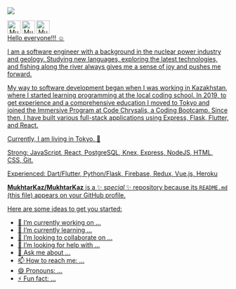 <img src="https://cdn.pixabay.com/photo/2016/11/02/08/56/binary-1790842_1280.jpg" >

<p align='center'>
<a href="https://www.linkedin.com/in/mukhtarotarbayev/">
  <img align="left" alt="Mukhtar's Linkedin" width="30px" src="https://cdn.jsdelivr.net/npm/simple-icons@v3/icons/linkedin.svg" />
</a>&nbsp;&nbsp;
<a href="https://www.facebook.com/mukha.aisultan/">
  <img align="left" alt="Mukhtar's Facebook" width="30px" src="https://cdn.jsdelivr.net/npm/simple-icons@v3/icons/facebook.svg" />
</a>&nbsp;&nbsp;
<a href="mukhtar.otarbayev@gmail.com">
  <img align="left" alt="Mukhtar's email" width="30px" src="https://cdn.jsdelivr.net/npm/simple-icons@v3/icons/gmail.svg" />
<p>

Hello everyone!!! :relaxed:

I am a software engineer with a background in the nuclear power industry and geology. Studying new languages, exploring the latest technologies, and fishing along the river always gives me a sense of joy and pushes me forward.

My way to software development began when I was working in Kazakhstan, where I started learning programming at the local coding school. In 2019, to get experience and a comprehensive education I moved to Tokyo and joined the Immersive Program at Code Chrysalis, a Coding Bootcamp. Since then, I have built various full-stack applications using Express, Flask, Flutter, and React.

Currently, I am living in Tokyo. :sushi:

Strong: JavaScript, React, PostgreSQL, Knex, Express, NodeJS, HTML, CSS, Git.

Experienced: Dart/Flutter, Python/Flask, Firebase, Redux, Vue.js, Heroku

**MukhtarKaz/MukhtarKaz** is a ✨ _special_ ✨ repository because its `README.md` (this file) appears on your GitHub profile.

Here are some ideas to get you started:

- 🔭 I’m currently working on ...
- 🌱 I’m currently learning ...
- 👯 I’m looking to collaborate on ...
- 🤔 I’m looking for help with ...
- 💬 Ask me about ...
- 📫 How to reach me: ...
- 😄 Pronouns: ...
- ⚡ Fun fact: ...
